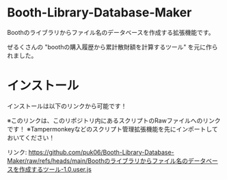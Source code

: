 # Booth-Library-Database-Maker
Boothのライブラリからファイル名のデータベースを作成する拡張機能です。

ぜるくさんの "boothの購入履歴から累計散財額を計算するツール" を元に作られました。

# インストール
インストールは以下のリンクから可能です！

※このリンクは、このリポジトリ内にあるスクリプトのRawファイルへのリンクです！
※Tampermonkeyなどのスクリプト管理拡張機能を先にインポートしておいてください！

リンク: https://github.com/puk06/Booth-Library-Database-Maker/raw/refs/heads/main/Boothのライブラリからファイル名のデータベースを作成するツール-1.0.user.js
